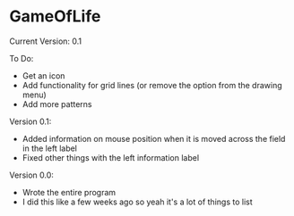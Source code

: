 # GameOfLife

Current Version: 0.1

To Do:
- Get an icon
- Add functionality for grid lines (or remove the option from the drawing menu)
- Add more patterns

Version 0.1:
- Added information on mouse position when it is moved across the field in the left label
- Fixed other things with the left information label

Version 0.0:
- Wrote the entire program
- I did this like a few weeks ago so yeah it's a lot of things to list
